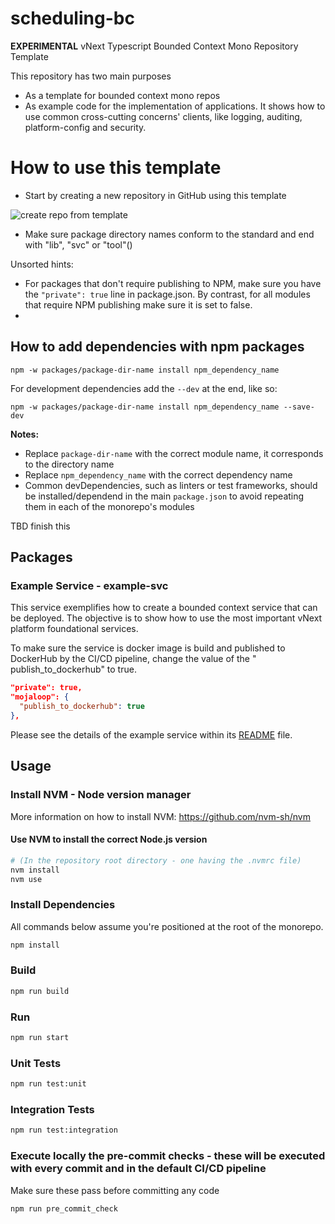 # scheduling-bc

**EXPERIMENTAL** vNext Typescript Bounded Context Mono Repository Template

This repository has two main purposes
- As a template for bounded context mono repos
- As example code for the implementation of applications. It shows how to use common cross-cutting concerns' clients, like logging, auditing, platform-config and security.

# How to use this template

- Start by creating a new repository in GitHub using this template

![create repo from template](./readme-imgs/create_repo_with_template.png "Create repository using this template")

- Make sure package directory names conform to the standard and end with "lib", "svc" or "tool"()

Unsorted hints:
- For packages that don't require publishing to NPM, make sure you have the `"private": true` line in package.json. By contrast, for all modules that require NPM publishing make sure it is set to false.
-

## How to add dependencies with npm packages

```shell
npm -w packages/package-dir-name install npm_dependency_name
```
For development dependencies add the `--dev` at the end, like so:
```shell
npm -w packages/package-dir-name install npm_dependency_name --save-dev
```

**Notes:**
- Replace `package-dir-name` with the correct module name, it corresponds to the directory name
- Replace `npm_dependency_name` with the correct dependency name
- Common devDependencies, such as linters or test frameworks, should be installed/dependend in the main `package.json` to avoid repeating them in each of the monorepo's modules

TBD finish this

## Packages

### Example Service - example-svc

This service exemplifies how to create a bounded context service that can be deployed.
The objective is to show how to use the most important vNext platform foundational services.

To make sure the service is docker image is build and published to DockerHub by the CI/CD pipeline, change the value of the "
publish_to_dockerhub" to true.

```json
"private": true,
"mojaloop": {
  "publish_to_dockerhub": true
},
```

Please see the details of the example service within its [README](./modules/example-svc/README.md) file.



## Usage

### Install NVM - Node version manager

More information on how to install NVM: https://github.com/nvm-sh/nvm

#### Use NVM to install the correct Node.js version

```bash
# (In the repository root directory - one having the .nvmrc file)
nvm install
nvm use
```

### Install Dependencies

All commands below assume you're positioned at the root of the monorepo.

```bash
npm install
```

### Build

```bash
npm run build
```

### Run

```bash
npm run start
```

### Unit Tests

```bash
npm run test:unit
```

### Integration Tests

```bash
npm run test:integration
```

### Execute locally the pre-commit checks - these will be executed with every commit and in the default CI/CD pipeline
Make sure these pass before committing any code

```bash
npm run pre_commit_check
```

